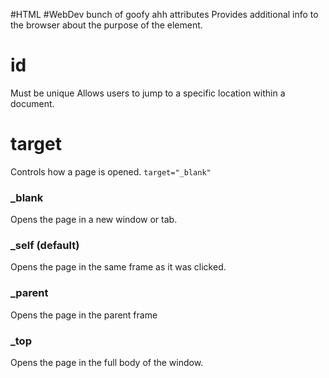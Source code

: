 #HTML #WebDev 
bunch of goofy ahh attributes
Provides additional info to the browser about the purpose of the element.
# id
Must be unique
Allows users to jump to a specific location within a document.

# target
Controls how a page is opened.
`target="_blank"`
### \_blank
Opens the page in a new window or tab.
### \_self (default)
Opens the page in the same frame as it was clicked.
### \_parent
Opens the page in the parent frame
### \_top
Opens the page in the full body of the window.